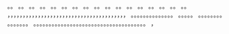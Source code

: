 。。
。。
。。
。。
。。
。。
。。
。。
。。
。。
。。
。。
。。
。。
。。
。。
。。
，，，，，，，，，，，，，，，，，，，，，，，，，，，，，，，，，，，，，，，
。。。。。。。。。。。。。。
。。。。。
。。。。。。。。
。。。。。。。
。。。。。。。。。。。。。。。。。。。。。。。。。。。。。。。。。。。。。
，
